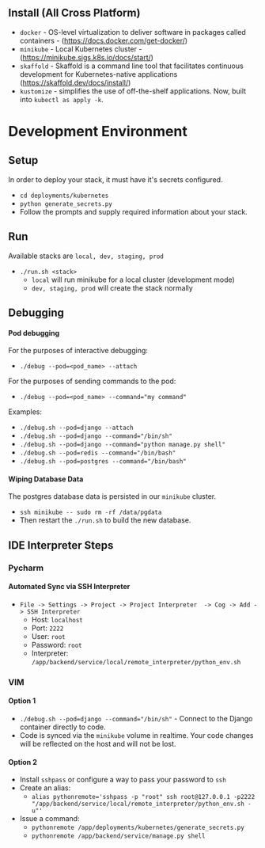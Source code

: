 ## Install (All Cross Platform)
- `docker` - OS-level virtualization to deliver software in packages called containers - (https://docs.docker.com/get-docker/)
- `minikube` - Local Kubernetes cluster - (https://minikube.sigs.k8s.io/docs/start/)
- `skaffold` - Skaffold is a command line tool that facilitates continuous development for Kubernetes-native applications (https://skaffold.dev/docs/install/)
- `kustomize` - simplifies the use of off-the-shelf applications. Now, built into `kubectl as apply -k`.

# Development Environment

## Setup
In order to deploy your stack, it must have it's secrets configured.
- `cd deployments/kubernetes`
- `python generate_secrets.py`
- Follow the prompts and supply required information about your stack.

## Run
 Available stacks are `local, dev, staging, prod` 
- `./run.sh <stack>`
    - `local` will run minikube for a local cluster (development mode)
    - `dev, staging, prod` will create the stack normally

## Debugging
#### Pod debugging
For the purposes of interactive debugging:
- `./debug --pod=<pod_name> --attach`

For the purposes of sending commands to the pod:
- `./debug --pod=<pod_name> --command="my command"`

Examples:
- `./debug.sh --pod=django --attach`
- `./debug.sh --pod=django --command="/bin/sh"`
- `./debug.sh --pod=django --command="python manage.py shell"`
- `./debug.sh --pod=redis --command="/bin/bash"`
- `./debug.sh --pod=postgres --command="/bin/bash"`

#### Wiping Database Data
The postgres database data is persisted in our `minikube` cluster.
- `ssh minikube -- sudo rm -rf /data/pgdata`
- Then restart the `./run.sh` to build the new database.

## IDE Interpreter Steps

### Pycharm
#### Automated Sync via SSH Interpreter
- `File -> Settings -> Project -> Project Interpreter  -> Cog -> Add -> SSH Interpreter`
    - Host: `localhost`
    - Port: `2222`
    - User: `root`
    - Password: `root`
    - Interpreter: `/app/backend/service/local/remote_interpreter/python_env.sh`

### VIM
#### Option 1
- `./debug.sh --pod=django --command="/bin/sh"` - Connect to the Django container directly to code.
- Code is synced via the `minikube` volume in realtime.  Your code changes will be reflected on the host and will not be lost.

#### Option 2
- Install `sshpass` or configure a way to pass your password to `ssh`
- Create an alias:
    * `alias pythonremote='sshpass -p "root" ssh root@127.0.0.1 -p2222 "/app/backend/service/local/remote_interpreter/python_env.sh -u"'`
- Issue a command:
    * `pythonremote /app/deployments/kubernetes/generate_secrets.py`
    * `pythonremote /app/backend/service/manage.py shell`
